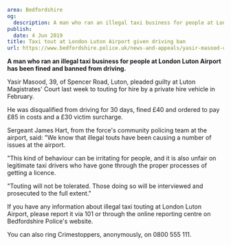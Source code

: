 ```yaml
area: Bedfordshire
og:
  description: A man who ran an illegal taxi business for people at London Luton Airport has been fined and banned from driving.
publish:
  date: 4 Jun 2019
title: Taxi tout at London Luton Airport given driving ban
url: https://www.bedfordshire.police.uk/news-and-appeals/yasir-masood-court-june2019
```

**A man who ran an illegal taxi business for people at London Luton Airport has been fined and banned from driving.**

Yasir Masood, 39, of Spencer Road, Luton, pleaded guilty at Luton Magistrates' Court last week to touting for hire by a private hire vehicle in February.

He was disqualified from driving for 30 days, fined £40 and ordered to pay £85 in costs and a £30 victim surcharge.

Sergeant James Hart, from the force's community policing team at the airport, said: "We know that illegal touts have been causing a number of issues at the airport.

"This kind of behaviour can be irritating for people, and it is also unfair on legitimate taxi drivers who have gone through the proper processes of getting a licence.

"Touting will not be tolerated. Those doing so will be interviewed and prosecuted to the full extent."

If you have any information about illegal taxi touting at London Luton Airport, please report it via 101 or through the online reporting centre on Bedfordshire Police's website.

You can also ring Crimestoppers, anonymously, on 0800 555 111.
